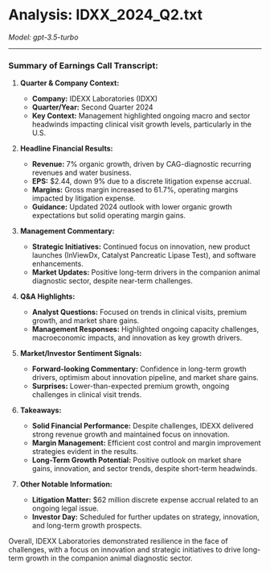 # Analysis: IDXX_2024_Q2.txt

*Model: gpt-3.5-turbo*

---

### Summary of Earnings Call Transcript:

1. **Quarter & Company Context:**
   - **Company:** IDEXX Laboratories (IDXX)
   - **Quarter/Year:** Second Quarter 2024
   - **Key Context:** Management highlighted ongoing macro and sector headwinds impacting clinical visit growth levels, particularly in the U.S.

2. **Headline Financial Results:**
   - **Revenue:** 7% organic growth, driven by CAG-diagnostic recurring revenues and water business.
   - **EPS:** $2.44, down 9% due to a discrete litigation expense accrual.
   - **Margins:** Gross margin increased to 61.7%, operating margins impacted by litigation expense.
   - **Guidance:** Updated 2024 outlook with lower organic growth expectations but solid operating margin gains.

3. **Management Commentary:**
   - **Strategic Initiatives:** Continued focus on innovation, new product launches (InViewDx, Catalyst Pancreatic Lipase Test), and software enhancements.
   - **Market Updates:** Positive long-term drivers in the companion animal diagnostic sector, despite near-term challenges.

4. **Q&A Highlights:**
   - **Analyst Questions:** Focused on trends in clinical visits, premium growth, and market share gains.
   - **Management Responses:** Highlighted ongoing capacity challenges, macroeconomic impacts, and innovation as key growth drivers.

5. **Market/Investor Sentiment Signals:**
   - **Forward-looking Commentary:** Confidence in long-term growth drivers, optimism about innovation pipeline, and market share gains.
   - **Surprises:** Lower-than-expected premium growth, ongoing challenges in clinical visit trends.

6. **Takeaways:**
   - **Solid Financial Performance:** Despite challenges, IDEXX delivered strong revenue growth and maintained focus on innovation.
   - **Margin Management:** Efficient cost control and margin improvement strategies evident in the results.
   - **Long-Term Growth Potential:** Positive outlook on market share gains, innovation, and sector trends, despite short-term headwinds.

7. **Other Notable Information:**
   - **Litigation Matter:** $62 million discrete expense accrual related to an ongoing legal issue.
   - **Investor Day:** Scheduled for further updates on strategy, innovation, and long-term growth prospects.

Overall, IDEXX Laboratories demonstrated resilience in the face of challenges, with a focus on innovation and strategic initiatives to drive long-term growth in the companion animal diagnostic sector.